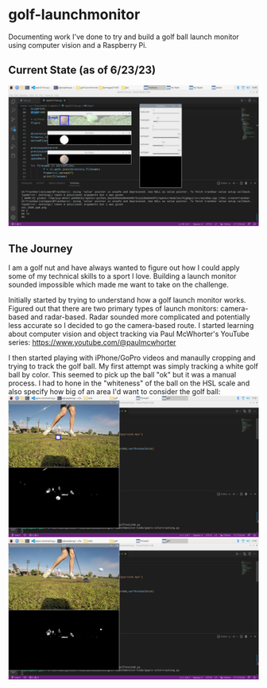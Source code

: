 # golf-launchmonitor
Documenting work I've done to try and build a golf ball launch monitor using computer vision and a Raspberry Pi.

## Current State (as of 6/23/23)
![alt text](screenshots/driver-preimpact.png)

## The Journey
I am a golf nut and have always wanted to figure out how I could apply some of my technical skills to a sport I love. Building a launch monitor sounded impossible which made me want to take on the challenge.

Initially started by trying to understand how a golf launch monitor works. Figured out that there are two primary types of launch monitors: camera-based and radar-based. Radar sounded more complicated and potentially less accurate so I decided to go the camera-based route. I started learning about computer vision and object tracking via Paul McWhorter's YouTube series: https://www.youtube.com/@paulmcwhorter

I then started playing with iPhone/GoPro videos and manaully cropping and trying to track the golf ball. My first attempt was simply tracking a white golf ball by color. This seemed to pick up the ball "ok" but it was a manual process. I had to hone in the "whiteness" of the ball on the HSL scale and also specify how big of an area I'd want to consider the golf ball:
![alt text](screenshots/gopro-iron-colortracking.png)
![alt text](screenshots/gopro-iron-colortracking2.png)
